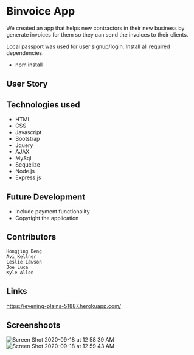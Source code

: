 # Binvoice App

We created an app that helps new contractors in their new business by generate invoices for them so they can send the invoices to their clients. 

Local passport was used for user signup/login. Install all required dependencies. 

* npm install 

## User Story



## Technologies used

* HTML
* CSS 
* Javascript
* Bootstrap 
* Jquery 
* AJAX 
* MySql 
* Sequelize 
* Node.js
* Express.js

## Future Development

* Include payment functionality
* Copyright the application

## Contributors

```
Hongjing Deng 
Avi Kellner 
Leslie Lawson
Joe Luca 
Kyle Allen
```
## Links

https://evening-plains-51887.herokuapp.com/

## Screenshoots

![Screen Shot 2020-09-18 at 12 58 39 AM](https://user-images.githubusercontent.com/61078512/93558396-5a3c8300-f94b-11ea-9b93-ee7a8594b38d.png)
![Screen Shot 2020-09-18 at 12 59 43 AM](https://user-images.githubusercontent.com/61078512/93558416-688a9f00-f94b-11ea-87d9-78f4d9741057.png)
